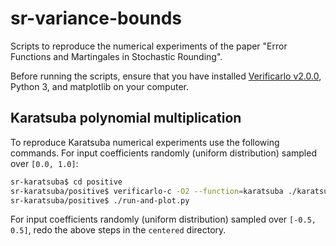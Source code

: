 # sr-variance-bounds

Scripts to reproduce the numerical experiments of the paper "Error Functions and Martingales in Stochastic Rounding".

Before running the scripts, ensure that you have installed [Verificarlo v2.0.0](https://github.com/verificarlo/verificarlo/releases/tag/v2.0.0), Python 3, and matplotlib on your computer.

## Karatsuba polynomial multiplication

To reproduce Karatsuba numerical experiments use the following commands.
For input coefficients randomly (uniform distribution) sampled over `[0.0, 1.0]`:

```bash
sr-karatsuba$ cd positive
sr-karatsuba/positive$ verificarlo-c -O2 --function=karatsuba ./karatsuba.c -o karatsuba
sr-karatsuba/positive$ ./run-and-plot.py
```

For input coefficients randomly (uniform distribution) sampled over `[-0.5, 0.5]`, redo the above steps in the `centered` directory.

